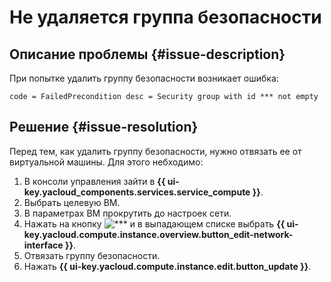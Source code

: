 # Не удаляется группа безопасности


## Описание проблемы {#issue-description}

При попытке удалить группу безопасности возникает ошибка:
```
code = FailedPrecondition desc = Security group with id *** not empty
```

## Решение {#issue-resolution}

Перед тем, как удалить группу безопасности, нужно отвязать ее от виртуальной машины. Для этого небходимо:

1. В консоли управления зайти в **{{ ui-key.yacloud_components.services.service_compute }}**.
1. Выбрать целевую ВМ.
1. В параметрах ВМ прокрутить до настроек сети.
1. Нажать на кнопку ![***](../../../_assets/options.svg) и в выпадающем списке выбрать **{{ ui-key.yacloud.compute.instance.overview.button_edit-network-interface }}**.
1. Отвязать группу безопасности.
1. Нажать **{{ ui-key.yacloud.compute.instance.edit.button_update }}**.
